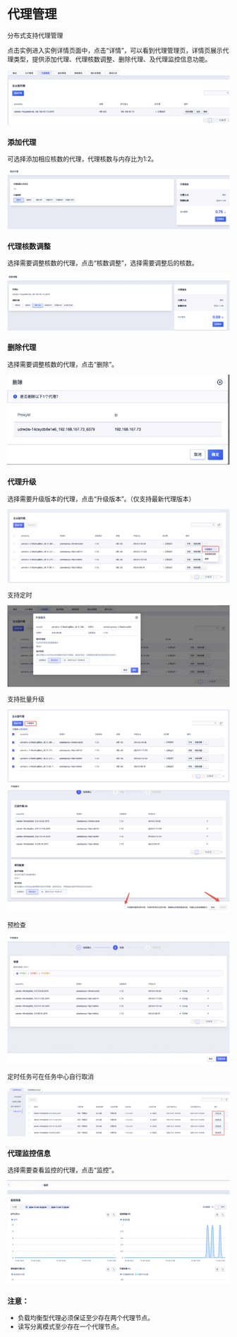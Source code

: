 # 代理管理

分布式支持代理管理

点击实例进入实例详情页面中，点击“详情”，可以看到代理管理页，详情页展示代理类型，提供添加代理、代理核数调整、删除代理、及代理监控信息功能。

![image](/images/proxymanage1.png)

### 添加代理

可选择添加相应核数的代理，代理核数与内存比为1:2。

![image](/images/proxymanage2.png)


### 代理核数调整

选择需要调整核数的代理，点击“核数调整”，选择需要调整后的核数。

![image](/images/proxymanage3.png)


### 删除代理

选择需要调整核数的代理，点击“删除”。

![image](/images/proxymanage4.png)

### 代理升级

选择需要升级版本的代理，点击“升级版本”。（仅支持最新代理版本）

![image](/images/upgrade_proxy_version_1.png)

支持定时

![image](/images/upgrade_proxy_version_2.png)

支持批量升级

![image](/images/upgrade_proxy_version_3.png)
![image](/images/upgrade_proxy_version_4.png)

预检查

![image](/images/upgrade_proxy_version_6.png)

定时任务可在任务中心自行取消

![image](/images/upgrade_proxy_version_5.png)

### 代理监控信息

选择需要查看监控的代理，点击“监控”。

![image](/images/proxymanage5.png)

### 注意：
- 负载均衡型代理必须保证至少存在两个代理节点。
- 读写分离模式至少存在一个代理节点。
